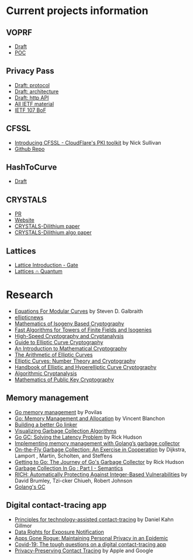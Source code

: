 # Current projects information

## VOPRF

* [Draft](https://github.com/cfrg/draft-irtf-cfrg-voprf)
* [POC](https://github.com/alxdavids/voprf-poc)

## Privacy Pass

* [Draft: protocol](https://tools.ietf.org/html/draft-davidson-pp-protocol-00)
* [Draft: architecture](https://tools.ietf.org/pdf/draft-davidson-pp-architecture-00.pdf)
* [Draft: http API](https://tools.ietf.org/pdf/draft-svaldez-pp-http-api-00.pdf)
* [All IETF material](https://github.com/alxdavids/privacy-pass-ietf)
* [IETF 107 BoF](https://datatracker.ietf.org/meeting/107/materials/agenda-107-privacypass)

## CFSSL

* [Introducing CFSSL - CloudFlare's PKI toolkit](https://blog.cloudflare.com/introducing-cfssl/) by Nick Sullivan
* [Github Repo](https://github.com/cloudflare/cfssl)

## HashToCurve

* [Draft](https://tools.ietf.org/pdf/draft-irtf-cfrg-hash-to-curve-06.pdf)

## CRYSTALS

* [PR](https://github.com/cloudflare/circl/pull/87)
* [Website](https://pq-crystals.org/dilithium/resources.shtml)
* [CRYSTALS-Dilithium paper](https://pq-crystals.org/dilithium/data/dilithium-specification-round2.pdf)
* [CRYSTALS-Dilithium algo paper](https://pq-crystals.org/dilithium/data/dilithium-specification.pdf)

## Lattices

* [Lattice Introduction - Gate](https://www.youtube.com/watch?v=3EAYX-wZH0g)
* [Lattices ∩ Quantum](https://www.youtube.com/watch?v=ZpJ2G0nk91Y)

# Research

* [Equations For Modular Curves](https://www.math.auckland.ac.nz/~sgal018/thesis.pdf) by Steven D. Galbraith
* [ellipticnews](https://ellipticnews.wordpress.com/)
* [Mathematics of Isogeny Based Cryptography](https://arxiv.org/pdf/1711.04062.pdf)
* [Fast Algorithms for Towers of Finite Fields and Isogenies](https://pastel.archives-ouvertes.fr/tel-00547034v3/document)
* [High-Speed Cryptography and Cryptanalysis](https://cryptojedi.org/peter/thesis/data/phdthesis-schwabe-printed.pdf)
* [Guide to Elliptic Curve Cryptography](http://cacr.uwaterloo.ca/ecc/order.html)
* [An Introduction to Mathematical Cryptography](http://www.math.brown.edu/~jhs/MathCryptoHome.html)
* [The Arithmetic of Elliptic Curves](http://www.math.brown.edu/~jhs/AECHome.html)
* [Elliptic Curves: Number Theory and Cryptography](http://www-users.math.umd.edu/~lcw/ec.html)
* [Handbook of Elliptic and Hyperelliptic Curve Cryptography](http://www.hyperelliptic.org/HEHCC/)
* [Algorithmic Cryptanalysis](http://www.joux.biz/algcrypt/index.html)
* [Mathematics of Public Key Cryptography](https://www.math.auckland.ac.nz/~sgal018/crypto-book/crypto-book.html)

## Memory management

* [Go memory management](https://povilasv.me/go-memory-management/) by Povilas
* [Go: Memory Management and Allocation](https://medium.com/a-journey-with-go/go-memory-management-and-allocation-a7396d430f44)
  by Vincent Blanchon
* [Building a better Go linker](https://docs.google.com/document/d/1D13QhciikbdLtaI67U6Ble5d_1nsI4befEd6_k1z91U/view#heading=h.g4m43nddv64t)
* [Visualizing Garbage Collection Algorithms](https://spin.atomicobject.com/2014/09/03/visualizing-garbage-collection-algorithms/)
* [Go GC: Solving the Latency Problem](https://www.youtube.com/watch?v=aiv1JOfMjm0&index=16&list=PL2ntRZ1ySWBf-_z-gHCOR2N156Nw930Hm) by Rick Hudson
* [Implementing memory management with Golang’s garbage collector](https://hub.packtpub.com/implementing-memory-management-with-golang-garbage-collector/)
* [On-the-Fly Garbage Collection: An Exercise in Cooperation](https://lamport.azurewebsites.net/pubs/garbage.pdf) by Dijkstra, Lamport , Martin, Scholten, and Steffens
* [Getting to Go: The Journey of Go's Garbage Collector](https://blog.golang.org/ismmkeynote) by Rick Hudson
* [Garbage Collection In Go : Part I - Semantics](https://www.ardanlabs.com/blog/2018/12/garbage-collection-in-go-part1-semantics.html)
* [RICH: Automatically Protecting Against Integer-Based Vulnerabilities](https://web.archive.org/web/20121010025025/http://www.cs.cmu.edu/~dbrumley/pubs/integer-ndss-07.pdf) by David Brumley, Tzi-cker Chiueh, Robert Johnson
* [Golang's GC](https://github.com/golang/go/blob/master/src/runtime/mgc.go)

## Digital contact-tracing app

* [Principles for technology-assisted contact-tracing](https://www.aclu.org/report/aclu-white-paper-principles-technology-assisted-contact-tracing) by Daniel Kahn Gillmor
* [Data Rights for Exposure Notification](https://exposurenotification.org/)
* [Apps Gone Rogue: Maintaining Personal Privacy in an Epidemic](https://arxiv.org/pdf/2003.08567.pdf)
* [Covid-19: The tough questions on a digital contact-tracing app](https://thespinoff.co.nz/society/29-04-2020/covid-19-the-tough-questions-on-a-digital-contact-tracing-app/)
* [Privacy-Preserving Contact Tracing](https://www.apple.com/covid19/contacttracing/) by Apple and Google
